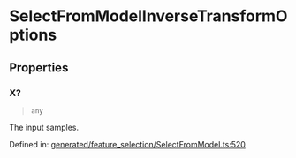 # SelectFromModelInverseTransformOptions

## Properties

### X?

> `any`

The input samples.

Defined in:  [generated/feature\_selection/SelectFromModel.ts:520](https://github.com/transitive-bullshit/scikit-learn-ts/blob/122b3c0/packages/sklearn/src/generated/feature_selection/SelectFromModel.ts#L520)

